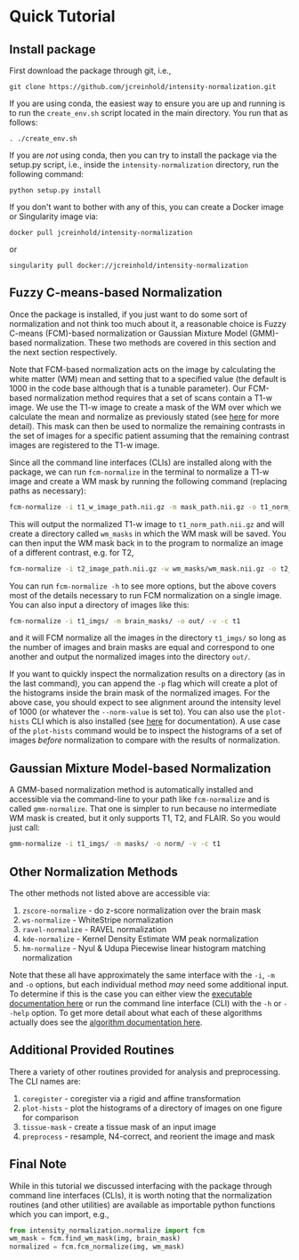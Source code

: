 # Quick Tutorial

## Install package

First download the package through git, i.e.,

`git clone https://github.com/jcreinhold/intensity-normalization.git`

If you are using conda, the easiest way to ensure you are up and running is to run the  `create_env.sh` script
located in the main directory. You run that as follows:

`. ./create_env.sh`

If you are *not* using conda, then you can try to install the package via the setup.py script, i.e.,
inside the `intensity-normalization` directory, run the following command:

`python setup.py install`

If you don't want to bother with any of this, you can create a Docker image or Singularity image via:

`docker pull jcreinhold/intensity-normalization`

or 

`singularity pull docker://jcreinhold/intensity-normalization`


## Fuzzy C-means-based Normalization

Once the package is installed, if you just want to do some sort of normalization and not think too much about it, a reasonable choice is Fuzzy C-means (FCM)-based
normalization or Gaussian Mixture Model (GMM)-based normalization. These two methods are covered in this section and the next section respectively.

Note that FCM-based normalization acts on the image by calculating the white matter (WM) mean and setting that to a specified value
(the default is 1000 in the code base although that is a tunable parameter). Our FCM-based normalization method requires that
a set of scans contain a T1-w image. We use the T1-w image to create a mask of the WM over which we calculate the mean and normalize 
as previously stated (see [here](https://intensity-normalization.readthedocs.io/en/latest/algorithm.html#fuzzy-c-means) for more detail).
This mask can then be used to normalize the remaining contrasts in the set of images for a specific patient assuming that the
remaining contrast images are registered to the T1-w image.

Since all the command line interfaces (CLIs) are installed along with the package, we can run `fcm-normalize`
in the terminal to normalize a T1-w image and create a WM mask by running the following command (replacing paths as necessary):

```bash
fcm-normalize -i t1_w_image_path.nii.gz -m mask_path.nii.gz -o t1_norm_path.nii.gz -v -c t1 --single-img
```
 
This will output the normalized T1-w image to `t1_norm_path.nii.gz` and will create a directory 
called `wm_masks` in which the WM mask will be saved. You can then input the WM mask back in to 
the program to normalize an image of a different contrast, e.g. for T2,

```bash
fcm-normalize -i t2_image_path.nii.gz -w wm_masks/wm_mask.nii.gz -o t2_norm_path.nii.gz -v -c t2
``` 
 
You can run `fcm-normalize -h` to see more options, but the above covers most of the details necessary to 
run FCM normalization on a single image.  You can also input a directory of images like this:

```bash
fcm-normalize -i t1_imgs/ -m brain_masks/ -o out/ -v -c t1
``` 
 
and it will FCM normalize all the images in the directory `t1_imgs/` so long as the number of images and brain masks 
are equal and correspond to one another and output the normalized images into the directory `out/`.

If you want to quickly inspect the normalization results on a directory (as in the last command), you can append the
`-p` flag which will create a plot of the histograms inside the brain mask of the normalized images. For the above
case, you should expect to see alignment around the intensity level of 1000 (or whatever the `--norm-value` is set to). 
You can also use the `plot-hists` CLI which is also installed (see [here](https://intensity-normalization.readthedocs.io/en/latest/exec.html#plotting)
for documentation). A use case of the `plot-hists` command would be to inspect the histograms of a set of images *before* normalization
to compare with the results of normalization.

## Gaussian Mixture Model-based Normalization 

A GMM-based normalization method is automatically 
installed and accessible via the command-line to your path like `fcm-normalize` and is called 
`gmm-normalize`. That one is simpler to run because no 
intermediate WM mask is created, but it only supports T1, T2, and FLAIR. So you would just call:

```bash
gmm-normalize -i t1_imgs/ -m masks/ -o norm/ -v -c t1
``` 

## Other Normalization Methods

The other methods not listed above are accessible via:

1) `zscore-normalize` - do z-score normalization over the brain mask
2) `ws-normalize` - WhiteStripe normalization
3) `ravel-normalize` - RAVEL normalization
4) `kde-normalize` - Kernel Density Estimate WM peak normalization
5) `hm-normalize` - Nyul & Udupa Piecewise linear histogram matching normalization

Note that these all have approximately the same interface with the `-i`, `-m` and `-o` options, but each 
individual method *may* need some additional input. To determine if this is the case you can either view the 
[executable documentation here](https://intensity-normalization.readthedocs.io/en/latest/exec.html) or run the command line interface (CLI) with the `-h` 
or `--help` option. To get more detail about what each of these algorithms actually does
see the [algorithm documentation here](https://intensity-normalization.readthedocs.io/en/latest/algorithm.html).

## Additional Provided Routines

There a variety of other routines provided for analysis and preprocessing. The CLI names are:

1) `coregister` - coregister via a rigid and affine transformation 
2) `plot-hists` - plot the histograms of a directory of images on one figure for comparison
3) `tissue-mask` - create a tissue mask of an input image
4) `preprocess` - resample, N4-correct, and reorient the image and mask

## Final Note

While in this tutorial we discussed interfacing with the package through command line interfaces (CLIs), 
it is worth noting that the normalization routines (and other utilities) are available as importable python functions 
which you can import, e.g.,

```python
from intensity_normalization.normalize import fcm
wm_mask = fcm.find_wm_mask(img, brain_mask)
normalized = fcm.fcm_normalize(img, wm_mask)
```
